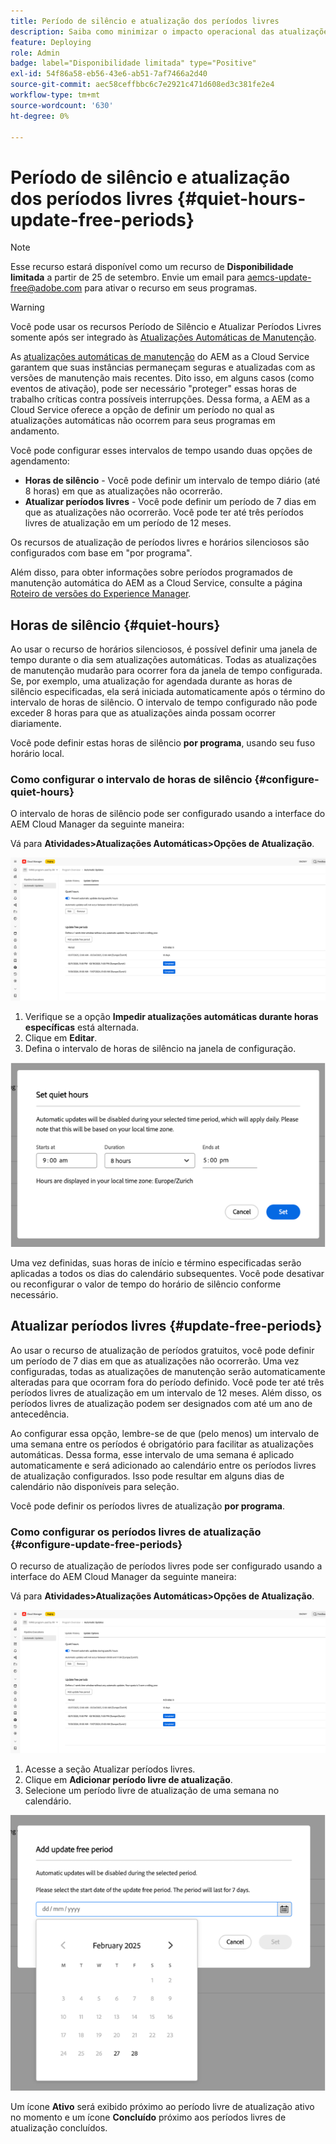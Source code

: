 ```yaml
---
title: Período de silêncio e atualização dos períodos livres
description: Saiba como minimizar o impacto operacional das atualizações automáticas do AEM as a Cloud Service usando o Período de silêncio e os Períodos livres de atualizações.
feature: Deploying
role: Admin
badge: label="Disponibilidade limitada" type="Positive"
exl-id: 54f86a58-eb56-43e6-ab51-7af7466a2d40
source-git-commit: aec58ceffbbc6c7e2921c471d608ed3c381fe2e4
workflow-type: tm+mt
source-wordcount: '630'
ht-degree: 0%

---
```


# Período de silêncio e atualização dos períodos livres {#quiet-hours-update-free-periods}

>[!NOTE]
>Esse recurso estará disponível como um recurso de **Disponibilidade limitada** a partir de 25 de setembro. Envie um email para [aemcs-update-free@adobe.com](mailto:aemcs-update-free@adobe.com) para ativar o recurso em seus programas.

>[!WARNING]
>Você pode usar os recursos Período de Silêncio e Atualizar Períodos Livres somente após ser integrado às [Atualizações Automáticas de Manutenção](/help/implementing/deploying/aem-version-updates.md).

As [atualizações automáticas de manutenção](/help/implementing/deploying/aem-version-updates.md) do AEM as a Cloud Service garantem que suas instâncias permaneçam seguras e atualizadas com as versões de manutenção mais recentes. Dito isso, em alguns casos (como eventos de ativação), pode ser necessário &quot;proteger&quot; essas horas de trabalho críticas contra possíveis interrupções. Dessa forma, a AEM as a Cloud Service oferece a opção de definir um período no qual as atualizações automáticas não ocorrem para seus programas em andamento.

Você pode configurar esses intervalos de tempo usando duas opções de agendamento:

* **Horas de silêncio** - Você pode definir um intervalo de tempo diário (até 8 horas) em que as atualizações não ocorrerão.
* **Atualizar períodos livres** - Você pode definir um período de 7 dias em que as atualizações não ocorrerão. Você pode ter até três períodos livres de atualização em um período de 12 meses.

Os recursos de atualização de períodos livres e horários silenciosos são configurados com base em &quot;por programa&quot;.

Além disso, para obter informações sobre períodos programados de manutenção automática do AEM as a Cloud Service, consulte a página [Roteiro de versões do Experience Manager](https://experienceleague.adobe.com/pt-br/docs/experience-manager-release-information/aem-release-updates/update-releases-roadmap).

## Horas de silêncio {#quiet-hours}

Ao usar o recurso de horários silenciosos, é possível definir uma janela de tempo durante o dia sem atualizações automáticas. Todas as atualizações de manutenção mudarão para ocorrer fora da janela de tempo configurada. Se, por exemplo, uma atualização for agendada durante as horas de silêncio especificadas, ela será iniciada automaticamente após o término do intervalo de horas de silêncio. O intervalo de tempo configurado não pode exceder 8 horas para que as atualizações ainda possam ocorrer diariamente.

Você pode definir estas horas de silêncio **por programa**, usando seu fuso horário local.

### Como configurar o intervalo de horas de silêncio {#configure-quiet-hours}

O intervalo de horas de silêncio pode ser configurado usando a interface do AEM Cloud Manager da seguinte maneira:

Vá para **Atividades>Atualizações Automáticas>Opções de Atualização**.

![Configuração](assets/main-config.png)

1. Verifique se a opção **Impedir atualizações automáticas durante horas específicas** está alternada.
2. Clique em **Editar**.
3. Defina o intervalo de horas de silêncio na janela de configuração.

![Configuração de Período de Silêncio](assets/quiet-hours.png)

Uma vez definidas, suas horas de início e término especificadas serão aplicadas a todos os dias do calendário subsequentes. Você pode desativar ou reconfigurar o valor de tempo do horário de silêncio conforme necessário.

## Atualizar períodos livres {#update-free-periods}

Ao usar o recurso de atualização de períodos gratuitos, você pode definir um período de 7 dias em que as atualizações não ocorrerão. Uma vez configuradas, todas as atualizações de manutenção serão automaticamente alteradas para que ocorram fora do período definido. Você pode ter até três períodos livres de atualização em um intervalo de 12 meses. Além disso, os períodos livres de atualização podem ser designados com até um ano de antecedência.

Ao configurar essa opção, lembre-se de que (pelo menos) um intervalo de uma semana entre os períodos é obrigatório para facilitar as atualizações automáticas. Dessa forma, esse intervalo de uma semana é aplicado automaticamente e será adicionado ao calendário entre os períodos livres de atualização configurados. Isso pode resultar em alguns dias de calendário não disponíveis para seleção.

Você pode definir os períodos livres de atualização **por programa**.

### Como configurar os períodos livres de atualização {#configure-update-free-periods}

O recurso de atualização de períodos livres pode ser configurado usando a interface do AEM Cloud Manager da seguinte maneira:

Vá para **Atividades>Atualizações Automáticas>Opções de Atualização**.

![Configuração](assets/main-config.png)

1. Acesse a seção Atualizar períodos livres.
2. Clique em **Adicionar período livre de atualização**.
3. Selecione um período livre de atualização de uma semana no calendário.

![Atualizar Configuração de Períodos Livres](assets/update-free-periods.png)

Um ícone **Ativo** será exibido próximo ao período livre de atualização ativo no momento e um ícone **Concluído** próximo aos períodos livres de atualização concluídos.
